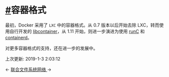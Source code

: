 # [#](https://funtl.com/zh/docs-docker/Docker-底层实现-容器格式.html#容器格式)容器格式

最初，Docker 采用了 `LXC` 中的容器格式。从 0.7 版本以后开始去除 LXC，转而使用自行开发的 [libcontainer](https://github.com/docker/libcontainer)，从 1.11 开始，则进一步演进为使用 [runC](https://github.com/opencontainers/runc) 和 [containerd](https://containerd.tools/)。

对更多容器格式的支持，还在进一步的发展中。

上次更新: 2019-1-3 2:03:12

← [联合文件系统](https://funtl.com/zh/docs-docker/Docker-底层实现-联合文件系统.html)[网络 ](https://funtl.com/zh/docs-docker/Docker-底层实现-网络.html)→